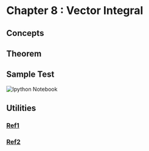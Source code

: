 # Chapter 8 : Vector Integral


## Concepts

## Theorem

## Sample Test
![Ipython Notebook]()

## Utilities
### [Ref1](https://raw.githubusercontent.com/RCXD/LearningProgrammingLanguages/master/Helpful%20Knowledges/LateX_Info.md)
### [Ref2](https://github.com/RCXD/LearningProgrammingLanguages/master/Helpful%20Knowledges/LateX_Info.md)